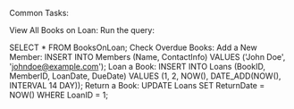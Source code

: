 Common Tasks:

View All Books on Loan:
Run the query:

SELECT * FROM BooksOnLoan;
Check Overdue Books:
Add a New Member:
INSERT INTO Members (Name, ContactInfo) VALUES ('John Doe', 'johndoe@example.com');
Loan a Book:
INSERT INTO Loans (BookID, MemberID, LoanDate, DueDate)
VALUES (1, 2, NOW(), DATE_ADD(NOW(), INTERVAL 14 DAY));
Return a Book:
UPDATE Loans
SET ReturnDate = NOW()
WHERE LoanID = 1;
